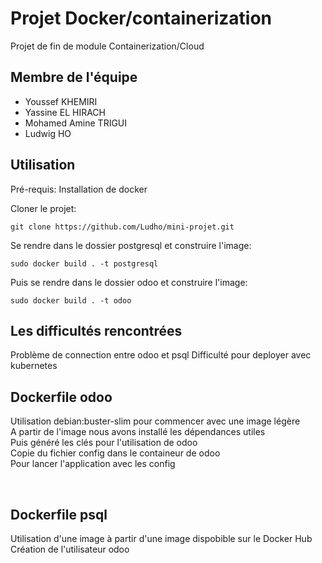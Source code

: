 # Projet Docker/containerization 

Projet de fin de module Containerization/Cloud

## Membre de l'équipe

* Youssef KHEMIRI
* Yassine EL HIRACH
* Mohamed Amine TRIGUI
* Ludwig HO

## Utilisation

Pré-requis:
Installation de docker

Cloner le projet:
 
    git clone https://github.com/Ludho/mini-projet.git

Se rendre dans le dossier postgresql et construire l'image:

    sudo docker build . -t postgresql
    

 Puis se rendre dans le dossier odoo et construire l'image:
 
    sudo docker build . -t odoo
    
## Les difficultés rencontrées

Problème de connection entre odoo et psql
Difficulté pour deployer avec kubernetes

## Dockerfile odoo


Utilisation debian:buster-slim pour commencer avec une image légère <br>
A partir de l'image nous avons installé les dépendances utiles <br>
Puis généré les clés pour l'utilisation de odoo <br>
Copie du fichier config dans le containeur de odoo<br>
Pour lancer l'application avec les config<br>

 

## Dockerfile psql



Utilisation d'une image à partir d'une image dispobible sur le Docker Hub<br>
Création de l'utilisateur odoo

  
